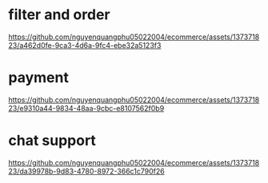 

# filter and order
https://github.com/nguyenquangphu05022004/ecommerce/assets/137371823/a462d0fe-9ca3-4d6a-9fc4-ebe32a5123f3
# payment
https://github.com/nguyenquangphu05022004/ecommerce/assets/137371823/e9310a44-9834-48aa-9cbc-e8107562f0b9
# chat support
https://github.com/nguyenquangphu05022004/ecommerce/assets/137371823/da39978b-9d83-4780-8972-366c1c790f26

